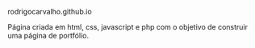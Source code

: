 rodrigocarvalho.github.io

Página criada em html, css, javascript e php com o objetivo de construir uma página de portfólio.
